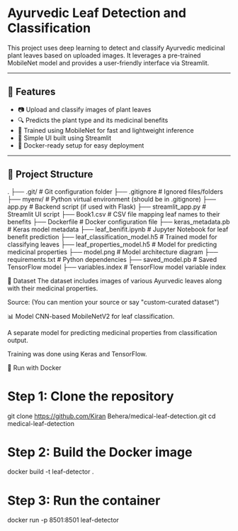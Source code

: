 # Ayurvedic Leaf Detection and Classification

This project uses deep learning to detect and classify Ayurvedic medicinal plant leaves based on uploaded images. It leverages a pre-trained MobileNet model and provides a user-friendly interface via Streamlit.

---

## 🧠 Features

- 📷 Upload and classify images of plant leaves
- 🔍 Predicts the plant type and its medicinal benefits
- 🧪 Trained using MobileNet for fast and lightweight inference
- 🧾 Simple UI built using Streamlit
- 🐳 Docker-ready setup for easy deployment

---

## 📁 Project Structure

.
├── .git/                         # Git configuration folder
├── .gitignore                    # Ignored files/folders
├── myenv/                        # Python virtual environment (should be in .gitignore)
├── app.py                        # Backend script (if used with Flask)
├── streamlit_app.py              # Streamlit UI script
├── Book1.csv                     # CSV file mapping leaf names to their benefits
├── Dockerfile                    # Docker configuration file
├── keras_metadata.pb             # Keras model metadata
├── leaf_benifit.ipynb            # Jupyter Notebook for leaf benefit prediction
├── leaf_classification_model.h5  # Trained model for classifying leaves
├── leaf_properties_model.h5      # Model for predicting medicinal properties
├── model.png                     # Model architecture diagram
├── requirements.txt              # Python dependencies
├── saved_model.pb                # Saved TensorFlow model
├── variables.index               # TensorFlow model variable index

🧾 Dataset
The dataset includes images of various Ayurvedic leaves along with their medicinal properties.

Source: (You can mention your source or say "custom-curated dataset")

📊 Model
CNN-based MobileNetV2 for leaf classification.

A separate model for predicting medicinal properties from classification output.

Training was done using Keras and TensorFlow.

🐳 Run with Docker
# Step 1: Clone the repository
git clone https://github.com/Kiran Behera/medical-leaf-detection.git
cd medical-leaf-detection

# Step 2: Build the Docker image
docker build -t leaf-detector .

# Step 3: Run the container
docker run -p 8501:8501 leaf-detector



